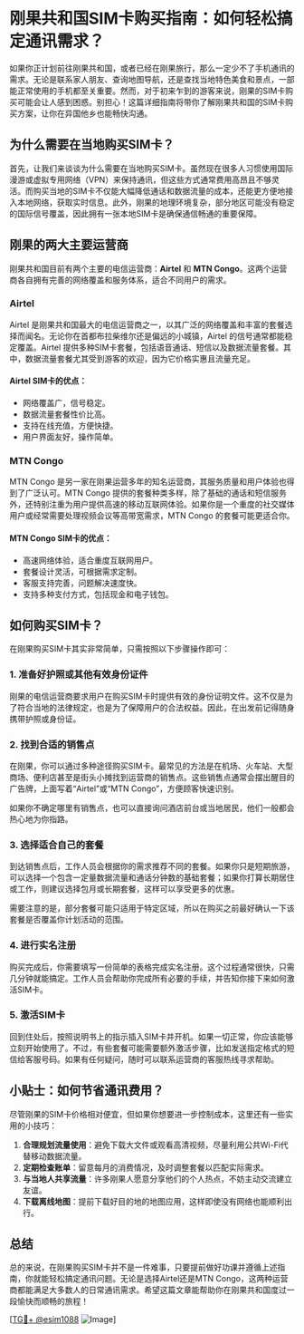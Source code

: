 # 刚果共和国SIM卡购买指南：如何轻松搞定通讯需求？

如果你正计划前往刚果共和国，或者已经在刚果旅行，那么一定少不了手机通讯的需求。无论是联系家人朋友、查询地图导航，还是查找当地特色美食和景点，一部能正常使用的手机都至关重要。然而，对于初来乍到的游客来说，刚果的SIM卡购买可能会让人感到困惑。别担心！这篇详细指南将带你了解刚果共和国的SIM卡购买方案，让你在异国他乡也能畅快沟通。

## 为什么需要在当地购买SIM卡？
首先，让我们来谈谈为什么需要在当地购买SIM卡。虽然现在很多人习惯使用国际漫游或虚拟专用网络（VPN）来保持通讯，但这些方式通常费用高昂且不够灵活。而购买当地的SIM卡不仅能大幅降低通话和数据流量的成本，还能更方便地接入本地网络，获取实时信息。此外，刚果的地理环境复杂，部分地区可能没有稳定的国际信号覆盖，因此拥有一张本地SIM卡是确保通信畅通的重要保障。

## 刚果的两大主要运营商
刚果共和国目前有两个主要的电信运营商：**Airtel** 和 **MTN Congo**。这两个运营商各自拥有完善的网络覆盖和服务体系，适合不同用户的需求。

### Airtel
Airtel 是刚果共和国最大的电信运营商之一，以其广泛的网络覆盖和丰富的套餐选择而闻名。无论你在首都布拉柴维尔还是偏远的小城镇，Airtel 的信号通常都能稳定覆盖。Airtel 提供多种SIM卡套餐，包括语音通话、短信以及数据流量套餐。其中，数据流量套餐尤其受到游客的欢迎，因为它价格实惠且流量充足。

#### Airtel SIM卡的优点：
- 网络覆盖广，信号稳定。
- 数据流量套餐性价比高。
- 支持在线充值，方便快捷。
- 用户界面友好，操作简单。

### MTN Congo
MTN Congo 是另一家在刚果运营多年的知名运营商，其服务质量和用户体验也得到了广泛认可。MTN Congo 提供的套餐种类多样，除了基础的通话和短信服务外，还特别注重为用户提供高速的移动互联网体验。如果你是一个重度的社交媒体用户或经常需要处理视频会议等高带宽需求，MTN Congo 的套餐可能更适合你。

#### MTN Congo SIM卡的优点：
- 高速网络体验，适合重度互联网用户。
- 套餐设计灵活，可根据需求定制。
- 客服支持完善，问题解决速度快。
- 支持多种支付方式，包括现金和电子钱包。

## 如何购买SIM卡？
在刚果购买SIM卡其实非常简单，只需按照以下步骤操作即可：

### 1. 准备好护照或其他有效身份证件
刚果的电信运营商要求用户在购买SIM卡时提供有效的身份证明文件。这不仅是为了符合当地的法律规定，也是为了保障用户的合法权益。因此，在出发前记得随身携带护照或身份证。

### 2. 找到合适的销售点
在刚果，你可以通过多种途径购买SIM卡。最常见的方法是在机场、火车站、大型商场、便利店甚至是街头小摊找到运营商的销售点。这些销售点通常会摆出醒目的广告牌，上面写着“Airtel”或“MTN Congo”，方便顾客快速识别。

如果你不确定哪里有销售点，也可以直接询问酒店前台或当地居民，他们一般都会热心地为你指路。

### 3. 选择适合自己的套餐
到达销售点后，工作人员会根据你的需求推荐不同的套餐。如果你只是短期旅游，可以选择一个包含一定量数据流量和通话分钟数的基础套餐；如果你打算长期居住或工作，则建议选择包月或长期套餐，这样可以享受更多的优惠。

需要注意的是，部分套餐可能只适用于特定区域，所以在购买之前最好确认一下该套餐是否覆盖你计划活动的范围。

### 4. 进行实名注册
购买完成后，你需要填写一份简单的表格完成实名注册。这个过程通常很快，只需几分钟就能搞定。工作人员会帮助你完成所有必要的手续，并告知你接下来如何激活SIM卡。

### 5. 激活SIM卡
回到住处后，按照说明书上的指示插入SIM卡并开机。如果一切正常，你应该能够立刻开始使用了。不过，有些套餐可能需要额外激活步骤，比如发送指定格式的短信给客服号码。如果有任何疑问，随时可以联系运营商的客服热线寻求帮助。

## 小贴士：如何节省通讯费用？
尽管刚果的SIM卡价格相对便宜，但如果你想要进一步控制成本，这里还有一些实用的小技巧：

1. **合理规划流量使用**：避免下载大文件或观看高清视频，尽量利用公共Wi-Fi代替移动数据流量。
2. **定期检查账单**：留意每月的消费情况，及时调整套餐以匹配实际需求。
3. **与当地人共享流量**：许多刚果人愿意分享他们的个人热点，不妨主动交流建立友谊。
4. **下载离线地图**：提前下载好目的地的地图应用，这样即使没有网络也能顺利出行。

## 总结
总的来说，在刚果购买SIM卡并不是一件难事，只要提前做好功课并遵循上述指南，你就能轻松搞定通讯问题。无论是选择Airtel还是MTN Congo，这两种运营商都能满足大多数人的日常通讯需求。希望这篇文章能帮助你在刚果共和国度过一段愉快而顺畅的旅程！

[[TG💪+ @esim1088](https://t.me/s/esim1088) ![Image](https://i.postimg.cc/4NQfJmqS/Snipaste-2025-05-13-00-14-12.png)]